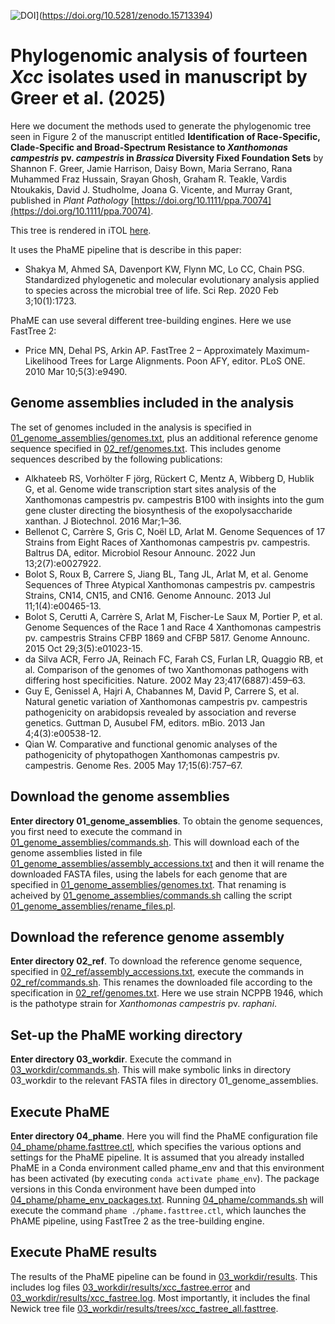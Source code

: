 ![DOI](https://zenodo.org/badge/1003917332.svg)](https://doi.org/10.5281/zenodo.15713394)

# Phylogenomic analysis of fourteen *Xcc* isolates used in manuscript by Greer et al. (2025)

Here we document the methods used to generate the phylogenomic tree seen in Figure 2 of the manuscript entitled
**Identification of Race-Specific, Clade-Specific and Broad-Spectrum Resistance to *Xanthomonas campestris* pv. *campestris* in *Brassica* Diversity Fixed Foundation Sets**
by Shannon F. Greer, Jamie Harrison, Daisy Bown, Maria Serrano, Rana Muhammed Fraz Hussain, Srayan Ghosh, Graham R. Teakle, Vardis Ntoukakis, David J. Studholme, Joana G. Vicente, and Murray Grant,
published in *Plant Pathology* [https://doi.org/10.1111/ppa.70074](https://doi.org/10.1111/ppa.70074).

This tree is rendered in iTOL [here](https://itol.embl.de/tree/14417323152216801750521114).

It uses the PhaME pipeline that is describe in this paper:
- Shakya M, Ahmed SA, Davenport KW, Flynn MC, Lo CC, Chain PSG. Standardized phylogenetic and molecular evolutionary analysis applied to species across the microbial tree of life. Sci Rep. 2020 Feb 3;10(1):1723. 

PhaME can use several different tree-building engines. Here we use FastTree 2:
- Price MN, Dehal PS, Arkin AP. FastTree 2 – Approximately Maximum-Likelihood Trees for Large Alignments. Poon AFY, editor. PLoS ONE. 2010 Mar 10;5(3):e9490. 

## Genome assemblies included in the analysis
The set of genomes included in the analysis is specified in [01_genome_assemblies/genomes.txt](01_genome_assemblies/genomes.txt), plus an additional reference genome sequence specified in [02_ref/genomes.txt](02_ref/genomes.txt). This includes genome sequences described by the following publications:
- Alkhateeb RS, Vorhölter F jörg, Rückert C, Mentz A, Wibberg D, Hublik G, et al. Genome wide transcription start sites analysis of the Xanthomonas campestris pv. campestris B100 with insights into the gum gene cluster directing the biosynthesis of the exopolysaccharide xanthan. J Biotechnol. 2016 Mar;1–36. 
- Bellenot C, Carrère S, Gris C, Noël LD, Arlat M. Genome Sequences of 17 Strains from Eight Races of Xanthomonas campestris pv. campestris. Baltrus DA, editor. Microbiol Resour Announc. 2022 Jun 13;2(7):e0027922. 
- Bolot S, Roux B, Carrere S, Jiang BL, Tang JL, Arlat M, et al. Genome Sequences of Three Atypical Xanthomonas campestris pv. campestris Strains, CN14, CN15, and CN16. Genome Announc. 2013 Jul 11;1(4):e00465-13. 
- Bolot S, Cerutti A, Carrère S, Arlat M, Fischer-Le Saux M, Portier P, et al. Genome Sequences of the Race 1 and Race 4 Xanthomonas campestris pv. campestris Strains CFBP 1869 and CFBP 5817. Genome Announc. 2015 Oct 29;3(5):e01023-15. 
- da Silva ACR, Ferro JA, Reinach FC, Farah CS, Furlan LR, Quaggio RB, et al. Comparison of the genomes of two Xanthomonas pathogens with differing host specificities. Nature. 2002 May 23;417(6887):459–63. 
- Guy E, Genissel A, Hajri A, Chabannes M, David P, Carrere S, et al. Natural genetic variation of Xanthomonas campestris pv. campestris pathogenicity on arabidopsis revealed by association and reverse genetics. Guttman D, Ausubel FM, editors. mBio. 2013 Jan 4;4(3):e00538-12. 
- Qian W. Comparative and functional genomic analyses of the pathogenicity of phytopathogen Xanthomonas campestris pv. campestris. Genome Res. 2005 May 17;15(6):757–67. 

## Download the genome assemblies
**Enter directory 01_genome_assemblies**. To obtain the genome sequences, you first need to execute the command in [01_genome_assemblies/commands.sh](01_genome_assemblies/commands.sh). This will download each of the genome assemblies listed in file [01_genome_assemblies/assembly_accessions.txt](01_genome_assemblies/assembly_accessions.txt) and then it will rename the downloaded FASTA files, using the labels for each genome that are specified in [01_genome_assemblies/genomes.txt](01_genome_assemblies/genomes.txt). That renaming is acheived by [01_genome_assemblies/commands.sh](01_genome_assemblies/commands.sh) calling the script [01_genome_assemblies/rename_files.pl](01_genome_assemblies/rename_files.pl).

## Download the reference genome assembly
**Enter directory 02_ref**. To download the reference genome sequence, specified in [02_ref/assembly_accessions.txt](02_ref/assembly_accessions.txt), execute the commands in [02_ref/commands.sh](02_ref/commands.sh). This renames the downloaded file according to the specification in [02_ref/genomes.txt](02_ref/genomes.txt). Here we use strain NCPPB 1946, which is the pathotype strain for *Xanthomonas campestris* pv. *raphani*.

## Set-up the PhaME working directory
**Enter directory 03_workdir**. Execute the command in [03_workdir/commands.sh](03_workdir/commands.sh). This will make symbolic links in directory 03_workdir to the relevant FASTA files in directory 01_genome_assemblies.

## Execute PhaME
**Enter directory 04_phame**. Here you will find the PhaME configuration file [04_phame/phame.fasttree.ctl](04_phame/phame.fasttree.ctl), which specifies the various options and settings for the PhaME pipeline. It is assumed that you already installed PhaME in a Conda environment called phame_env and that this environment has been activated (by executing ```conda activate phame_env```). The package versions in this Conda environment have been dumped into [04_phame/phame_env_packages.txt](04_phame/phame_env_packages.txt). Running [04_phame/commands.sh](04_phame/commands.sh) will execute the command ```phame ./phame.fasttree.ctl```, which launches the PhAME pipeline, using FastTree 2 as the tree-building engine.

## Execute PhaME results
The results of the PhaME pipeline can be found in [03_workdir/results](03_workdir/results). This includes log files [03_workdir/results/xcc_fastree.error](03_workdir/results/xcc_fastree.error) and [03_workdir/results/xcc_fastree.log](03_workdir/results/xcc_fastree.log). Most importantly, it includes the final Newick tree file [03_workdir/results/trees/xcc_fastree_all.fasttree](03_workdir/results/trees/xcc_fastree_all.fasttree).
